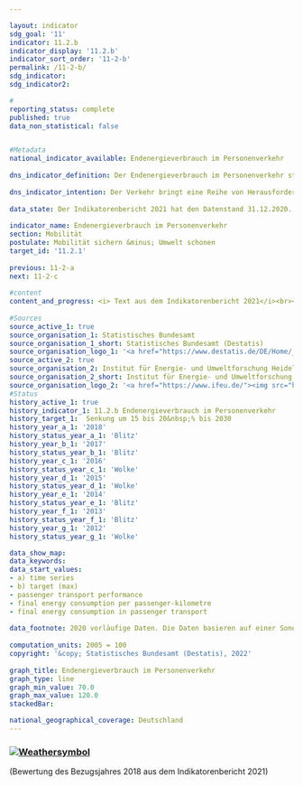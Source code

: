 ```yaml
---

layout: indicator    
sdg_goal: '11'    
indicator: 11.2.b    
indicator_display: '11.2.b'    
indicator_sort_order: '11-2-b'    
permalink: /11-2-b/    
sdg_indicator:     
sdg_indicator2:     

#    
reporting_status: complete    
published: true    
data_non_statistical: false    


#Metadata    
national_indicator_available: Endenergieverbrauch im Personenverkehr    
    
dns_indicator_definition: Der Endenergieverbrauch im Personenverkehr stellt den Energieverbrauch durch die Beförderung von Personen mit der Bahn, im Luft- und Straßenverkehr (öffentlicher und Individualverkehr) im Inland dar.    
    
dns_indicator_intention: Der Verkehr bringt eine Reihe von Herausforderungen mit sich. So beeinträchtigen etwa Lärm und Luftschadstoffe die Lebensqualität insbesondere in Städten und verkehrsbedingte Emissionen tragen zum Klimawandel bei. Der Ausstoß von schädlichen Treibhausgasen steht im Zusammenhang mit der im Verkehr verbrauchten Energie.<br><br>Ziel ist es den Endenergieverbrauch im Personenverkehr bis zum Jahr 2030 um 15 bis 20&nbsp;% zu senken.    
    
data_state: Der Indikatorenbericht 2021 hat den Datenstand 31.12.2020. Die Daten auf der DNS-Online Plattform werden regelmäßig aktualisiert, sodass online aktuellere Daten verfügbar sein können als im Indikatorenbericht 2021 veröffentlicht.    
    
indicator_name: Endenergieverbrauch im Personenverkehr    
section: Mobilität    
postulate: Mobilität sichern &minus; Umwelt schonen    
target_id: '11.2.1'    
    
previous: 11-2-a    
next: 11-2-c    
    
#content    
content_and_progress: <i> Text aus dem Indikatorenbericht 2021</i><br><br>Die Daten zum Endenergieverbrauch im Inland werden der Transport Emission Estimation Model (TREMOD)-Datenbank des Instituts für Energie- und Umweltforschung entnommen. TREMOD ist ein Modell zur Bewertung von Verkehrsemissionen. Die Daten enthalten die Kraftstoffverbräuche im Zusammenhang mit dem Personenverkehr innerhalb Deutschlands &minus; unabhängig vom Ort der Betankung &minus; nach dem Verbrauchskonzept. Endenergie bezeichnet dabei den direkt im Verkehr genutzten Teil der Energie, lässt also die Umwandlungsverluste während der Herstellung der Kraftstoffe sowie eventuelle Leitungsverluste unberücksichtigt.<br><br>Die Personenbeförderungsleistung gibt die Anzahl der zurückgelegten Personenkilometer an. Sie wird zur Berechnung des spezifischen Energieverbrauchs in diesem Sektor verwendet und stammt auch aus TREMOD. Im Luftverkehr werden nur die Inlandsflüge (nationaler Luftverkehr) berücksichtigt. Internationale Flüge vom und in das Bundesgebiet bleiben unberücksichtigt. Auch die Personenbeförderung in der Schifffahrt wird nicht einbezogen.<br><br>30,1&nbsp;% des gesamten Endenergieverbrauches sind dem Verkehr zuzurechnen. Hieran hat der Personenverkehr einen Anteil von über 70&nbsp;%. Einsparungen beim Endenergieverbrauch im Personenverkehr wirken sich daher merklich auf den gesamten Energieverbrauch in Deutschland aus. Die Anzahl der Personenkilometer gibt Aufschluss darüber, inwieweit sich die Beförderungsleistung (Änderung der Fahrgast-/Fluggastzahlen je gefahrenem Kilometer) ändert. Ergänzend wird neben dem Endenergieverbrauch auch die Energieeffizienz im Personenverkehr, gemessen als Endenergieverbrauch je Personenkilometer, betrachtet.<br><br>Im Zeitraum 2005 bis 2018 verringerte sich der Endenergieverbrauch in der Personenbeförderung insgesamt um 0,9&nbsp;%. Wird der Verlauf seit 2008 analysiert, stieg der Indikatorwert um 1,1&nbsp;% an. Der Endenergieverbrauch im Personenverkehr entwickelt sich damit aktuell gegenläufig zu seinem Ziel in der Deutschen Nachhaltigkeitsstrategie.<br><br>Obwohl sich die Anzahl der zurückgelegten Personenkilometer zwischen 2005 und 2018 um 9,0&nbsp;% erhöht hat, sank der Energieverbrauch im gleichen Zeitraum, bezogen auf alle Verkehrsträger, um 9,1&nbsp;% auf 1,49 Megajoule pro Personenkilometer. Somit wurde die Effizienz im Personenverkehr merklich gesteigert. Ein besonders großer Anteil der Effizienzsteigerung ist den Eisenbahnen zuzurechnen. Hier stieg die Beförderungsleistung um 25,3&nbsp;%, während der Endenergieverbrauch um 8,9&nbsp;% gesenkt werden konnte. Dies entspricht einer Effizienzsteigerung um 27,3&nbsp;%. Auch im Luftverkehr konnte eine deutliche Effizienzsteigerung um 17,1&nbsp;% gegenüber dem Jahr 2005 erzielt werden. Eine leichte Effizienzsteigerung von 7,4&nbsp;% konnte zuletzt im Straßenverkehr aufgrund der gestiegenen Personentbeförderungsleistung erreicht werden, auch wenn der Endenergieverbrauch hier nahezu konstant blieb (-0,5&nbsp;%).<br><br>Der motorisierte Individualverkehr mit Pkw und Zweirädern hatte im Jahr 2018 einen Anteil von 81,4&nbsp;% an der gesamten Personenbeförderungsleistung. In 2017 lag dieser bei 81,6&nbsp;%. Er lässt sich in verschiedene Kategorien unterteilen. Der Berufsverkehr (Pendler- und Geschäftsfahrten) hatte im Jahr 2017 (aktuellere Daten lagen noch nicht vor) mit 39,2&nbsp;% den größten Anteil, gefolgt vom Freizeitverkehr mit 29,5&nbsp;%. Der Einkaufsverkehr hatte einen Anteil von 17,1&nbsp;%. Die verschiedenen Fahrtzwecke haben sich seit 2005 unterschiedlich entwickelt. Insbesondere die beruflich bedingten Fahrten haben deutlich zugenommen (+30,0&nbsp;%) während die Fahrten für Freizeit (-11,4&nbsp;%) und Einkauf (-2,7&nbsp;%) abgenommen haben.<br><br>    
    
#Sources    
source_active_1: true                    
source_organisation_1: Statistisches Bundesamt
source_organisation_1_short: Statistisches Bundesamt (Destatis)                
source_organisation_logo_1: '<a href="https://www.destatis.de/DE/Home/_inhalt.html"><img src="https://g205sdgs.github.io/sdg-indicators/public/logos/destatis.png" alt=" Statistisches Bundesamt (Destatis)" title="Klicken Sie hier um zu der Homepage der Organisation zu gelangen" style="border: transparent"/></a>'
source_active_2: true                    
source_organisation_2: Institut für Energie- und Umweltforschung Heidelberg gGmbH
source_organisation_2_short: Institut für Energie- und Umweltforschung Heidelberg gGmbH (ifeu)                
source_organisation_logo_2: '<a href="https://www.ifeu.de/"><img src="https://g205sdgs.github.io/sdg-indicators/public/logos/ifeu.png" alt=" Institut für Energie- und Umweltforschung Heidelberg gGmbH (ifeu)" title="Klicken Sie hier um zu der Homepage der Organisation zu gelangen" style="border: transparent"/></a>'    
#Status    
history_active_1: true
history_indicator_1: 11.2.b Endenergieverbrauch im Personenverkehr
history_target_1:  Senkung um 15 bis 20&nbsp;% bis 2030
history_year_a_1: '2018'                            
history_status_year_a_1: 'Blitz'
history_year_b_1: '2017'                            
history_status_year_b_1: 'Blitz'
history_year_c_1: '2016'                            
history_status_year_c_1: 'Wolke'
history_year_d_1: '2015'                            
history_status_year_d_1: 'Wolke'
history_year_e_1: '2014'                            
history_status_year_e_1: 'Blitz'
history_year_f_1: '2013'                            
history_status_year_f_1: 'Blitz'
history_year_g_1: '2012'                            
history_status_year_g_1: 'Wolke'    

data_show_map:     
data_keywords:    
data_start_values:     
- a) time series
- b) target (max)
- passenger transport performance
- final energy consumption per passenger-kilometre
- final energy consumption in passenger transport
    
data_footnote: 2020 vorläufige Daten. Die Daten basieren auf einer Sonderauswertung.    
    
computation_units: 2005 = 100    
copyright: '&copy; Statistisches Bundesamt (Destatis), 2022'
    
graph_title: Endenergieverbrauch im Personenverkehr    
graph_type: line    
graph_min_value: 70.0    
graph_max_value: 120.0    
stackedBar:     

national_geographical_coverage: Deutschland    
---    
```

<div>
  <div class="my-header">
    <h3>
      <a href="https://sustainabledevelopment-deutschland.github.io/status/"><img src="https://g205sdgs.github.io/sdg-indicators/public/Wettersymbole/Blitz.png" title="Der Indikator ist 'off track' und entwickelt sich nicht in die gewünschte Richtung." alt="Weathersymbol" />
      </a>
    </h3>
  </div>
  <div class="my-header-note">
    <span> (Bewertung des Bezugsjahres 2018 aus dem Indikatorenbericht 2021)</span>
  </div>
</div>